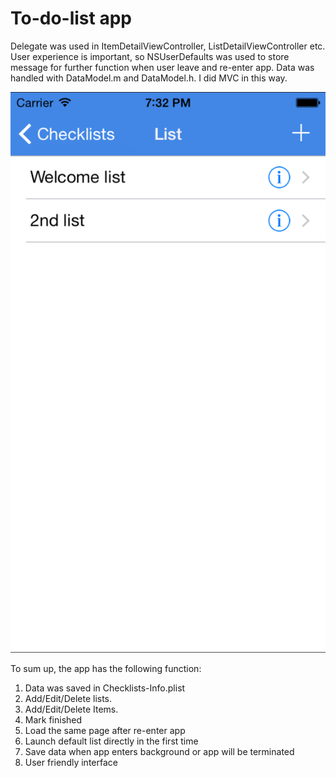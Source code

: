 # To-do-list app
Delegate was used in ItemDetailViewController, ListDetailViewController etc. User experience is important, so NSUserDefaults was used to store message for further function when user leave and re-enter app. Data was handled with DataModel.m and DataModel.h. I did MVC in this way. 

 ![image](https://github.com/huangge0385/ios-checklist/raw/master/screenshots/demo.png)


To sum up, the app has the following function:

1. Data was saved in Checklists-Info.plist
2. Add/Edit/Delete lists. 
3. Add/Edit/Delete Items.
4. Mark finished
5. Load the same page after re-enter app
6. Launch default list directly in the first time  
7. Save data when app enters background or app will be terminated
8. User friendly interface


